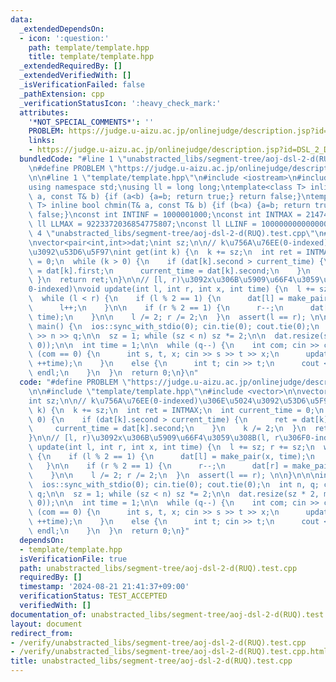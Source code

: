 ```yaml
---
data:
  _extendedDependsOn:
  - icon: ':question:'
    path: template/template.hpp
    title: template/template.hpp
  _extendedRequiredBy: []
  _extendedVerifiedWith: []
  _isVerificationFailed: false
  _pathExtension: cpp
  _verificationStatusIcon: ':heavy_check_mark:'
  attributes:
    '*NOT_SPECIAL_COMMENTS*': ''
    PROBLEM: https://judge.u-aizu.ac.jp/onlinejudge/description.jsp?id=DSL_2_D
    links:
    - https://judge.u-aizu.ac.jp/onlinejudge/description.jsp?id=DSL_2_D
  bundledCode: "#line 1 \"unabstracted_libs/segment-tree/aoj-dsl-2-d(RUQ).test.cpp\"\
    \n#define PROBLEM \"https://judge.u-aizu.ac.jp/onlinejudge/description.jsp?id=DSL_2_D\"\
    \n\n#line 1 \"template/template.hpp\"\n#include <iostream>\n#include <cassert>\n\
    using namespace std;\nusing ll = long long;\ntemplate<class T> inline bool chmax(T&\
    \ a, const T& b) {if (a<b) {a=b; return true;} return false;}\ntemplate<class\
    \ T> inline bool chmin(T& a, const T& b) {if (b<a) {a=b; return true;} return\
    \ false;}\nconst int INTINF = 1000001000;\nconst int INTMAX = 2147483647;\nconst\
    \ ll LLMAX = 9223372036854775807;\nconst ll LLINF = 1000000000000000000;\n#line\
    \ 4 \"unabstracted_libs/segment-tree/aoj-dsl-2-d(RUQ).test.cpp\"\n#include <vector>\n\
    \nvector<pair<int,int>>dat;\nint sz;\n\n// k\u756A\u76EE(0-indexed)\u306E\u5024\
    \u3092\u53D6\u5F97\nint get(int k) {\n  k += sz;\n  int ret = INTMAX;\n  int current_time\
    \ = 0;\n  while (k > 0) {\n    if (dat[k].second > current_time) {\n      ret\
    \ = dat[k].first;\n      current_time = dat[k].second;\n    }\n    k /= 2;\n \
    \ }\n  return ret;\n}\n\n// [l, r)\u3092x\u306B\u5909\u66F4\u3059\u308B(l, r\u306F\
    0-indexed)\nvoid update(int l, int r, int x, int time) {\n  l += sz; r += sz;\n\
    \  while (l < r) {\n    if (l % 2 == 1) {\n      dat[l] = make_pair(x, time);\n\
    \      l++;\n    }\n\n    if (r % 2 == 1) {\n      r--;\n      dat[r] = make_pair(x,\
    \ time);\n    }\n\n    l /= 2; r /= 2;\n  }\n  assert(l == r); \n\n}\n\n\nint\
    \ main() {\n  ios::sync_with_stdio(0); cin.tie(0); cout.tie(0);\n  int n, q; cin\
    \ >> n >> q;\n\n  sz = 1; while (sz < n) sz *= 2;\n\n  dat.resize(sz * 2, make_pair(INTMAX,\
    \ 0));\n\n  int time = 1;\n\n  while (q--) {\n    int com; cin >> com;\n    if\
    \ (com == 0) {\n      int s, t, x; cin >> s >> t >> x;\n      update(s, t+1, x,\
    \ ++time);\n    }\n    else {\n      int t; cin >> t;\n      cout << get(t) <<\
    \ endl;\n    }\n  }\n  return 0;\n}\n"
  code: "#define PROBLEM \"https://judge.u-aizu.ac.jp/onlinejudge/description.jsp?id=DSL_2_D\"\
    \n\n#include \"template/template.hpp\"\n#include <vector>\n\nvector<pair<int,int>>dat;\n\
    int sz;\n\n// k\u756A\u76EE(0-indexed)\u306E\u5024\u3092\u53D6\u5F97\nint get(int\
    \ k) {\n  k += sz;\n  int ret = INTMAX;\n  int current_time = 0;\n  while (k >\
    \ 0) {\n    if (dat[k].second > current_time) {\n      ret = dat[k].first;\n \
    \     current_time = dat[k].second;\n    }\n    k /= 2;\n  }\n  return ret;\n\
    }\n\n// [l, r)\u3092x\u306B\u5909\u66F4\u3059\u308B(l, r\u306F0-indexed)\nvoid\
    \ update(int l, int r, int x, int time) {\n  l += sz; r += sz;\n  while (l < r)\
    \ {\n    if (l % 2 == 1) {\n      dat[l] = make_pair(x, time);\n      l++;\n \
    \   }\n\n    if (r % 2 == 1) {\n      r--;\n      dat[r] = make_pair(x, time);\n\
    \    }\n\n    l /= 2; r /= 2;\n  }\n  assert(l == r); \n\n}\n\n\nint main() {\n\
    \  ios::sync_with_stdio(0); cin.tie(0); cout.tie(0);\n  int n, q; cin >> n >>\
    \ q;\n\n  sz = 1; while (sz < n) sz *= 2;\n\n  dat.resize(sz * 2, make_pair(INTMAX,\
    \ 0));\n\n  int time = 1;\n\n  while (q--) {\n    int com; cin >> com;\n    if\
    \ (com == 0) {\n      int s, t, x; cin >> s >> t >> x;\n      update(s, t+1, x,\
    \ ++time);\n    }\n    else {\n      int t; cin >> t;\n      cout << get(t) <<\
    \ endl;\n    }\n  }\n  return 0;\n}"
  dependsOn:
  - template/template.hpp
  isVerificationFile: true
  path: unabstracted_libs/segment-tree/aoj-dsl-2-d(RUQ).test.cpp
  requiredBy: []
  timestamp: '2024-08-21 21:41:37+09:00'
  verificationStatus: TEST_ACCEPTED
  verifiedWith: []
documentation_of: unabstracted_libs/segment-tree/aoj-dsl-2-d(RUQ).test.cpp
layout: document
redirect_from:
- /verify/unabstracted_libs/segment-tree/aoj-dsl-2-d(RUQ).test.cpp
- /verify/unabstracted_libs/segment-tree/aoj-dsl-2-d(RUQ).test.cpp.html
title: unabstracted_libs/segment-tree/aoj-dsl-2-d(RUQ).test.cpp
---
```

